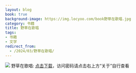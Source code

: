 ```yaml
---
layout: blog
book: true
background-image: https://img.locyoo.com/book野草在歌唱.jpg
category: 书籍
title: 野草在歌唱
tags:
- 书籍
- 文学
redirect_from:
  - /2024/03/野草在歌唱/
---
```

![](https://img.locyoo.com/book野草在歌唱.jpg)
野草在歌唱: <a name = "ref1" href="https://url18.ctfile.com/f/50983618-1377644611-265be3?p=3619">点击下载</a>，访问密码请点击右上方“关于”自行查看